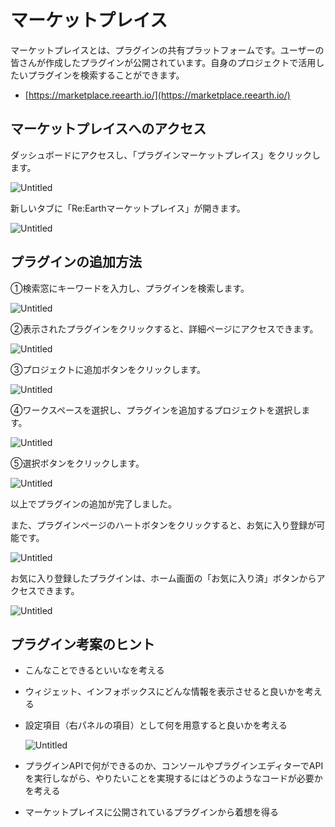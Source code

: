 # マーケットプレイス

マーケットプレイスとは、プラグインの共有プラットフォームです。ユーザーの皆さんが作成したプラグインが公開されています。自身のプロジェクトで活用したいプラグインを検索することができます。

- [https://marketplace.reearth.io/](https://marketplace.reearth.io/)

## マーケットプレイスへのアクセス

ダッシュボードにアクセスし、「プラグインマーケットプレイス」をクリックします。

![Untitled](%E3%83%9E%E3%83%BC%E3%82%B1%E3%83%83%E3%83%88%E3%83%95%E3%82%9A%E3%83%AC%E3%82%A4%E3%82%B9%2050eaa5fcda884c24ad87199adb34334a/Untitled.png)

新しいタブに「Re:Earthマーケットプレイス」が開きます。

![Untitled](%E3%83%9E%E3%83%BC%E3%82%B1%E3%83%83%E3%83%88%E3%83%95%E3%82%9A%E3%83%AC%E3%82%A4%E3%82%B9%2050eaa5fcda884c24ad87199adb34334a/Untitled%201.png)

## プラグインの追加方法

①検索窓にキーワードを入力し、プラグインを検索します。

![Untitled](%E3%83%9E%E3%83%BC%E3%82%B1%E3%83%83%E3%83%88%E3%83%95%E3%82%9A%E3%83%AC%E3%82%A4%E3%82%B9%2050eaa5fcda884c24ad87199adb34334a/Untitled%202.png)

②表示されたプラグインをクリックすると、詳細ページにアクセスできます。

![Untitled](%E3%83%9E%E3%83%BC%E3%82%B1%E3%83%83%E3%83%88%E3%83%95%E3%82%9A%E3%83%AC%E3%82%A4%E3%82%B9%2050eaa5fcda884c24ad87199adb34334a/Untitled%203.png)

③プロジェクトに追加ボタンをクリックします。

![Untitled](%E3%83%9E%E3%83%BC%E3%82%B1%E3%83%83%E3%83%88%E3%83%95%E3%82%9A%E3%83%AC%E3%82%A4%E3%82%B9%2050eaa5fcda884c24ad87199adb34334a/Untitled%204.png)

④ワークスペースを選択し、プラグインを追加するプロジェクトを選択します。

![Untitled](%E3%83%9E%E3%83%BC%E3%82%B1%E3%83%83%E3%83%88%E3%83%95%E3%82%9A%E3%83%AC%E3%82%A4%E3%82%B9%2050eaa5fcda884c24ad87199adb34334a/Untitled%205.png)

⑤選択ボタンをクリックします。

![Untitled](%E3%83%9E%E3%83%BC%E3%82%B1%E3%83%83%E3%83%88%E3%83%95%E3%82%9A%E3%83%AC%E3%82%A4%E3%82%B9%2050eaa5fcda884c24ad87199adb34334a/Untitled%206.png)

以上でプラグインの追加が完了しました。

また、プラグインページのハートボタンをクリックすると、お気に入り登録が可能です。

![Untitled](%E3%83%9E%E3%83%BC%E3%82%B1%E3%83%83%E3%83%88%E3%83%95%E3%82%9A%E3%83%AC%E3%82%A4%E3%82%B9%2050eaa5fcda884c24ad87199adb34334a/Untitled%207.png)

お気に入り登録したプラグインは、ホーム画面の「お気に入り済」ボタンからアクセスできます。

![Untitled](%E3%83%9E%E3%83%BC%E3%82%B1%E3%83%83%E3%83%88%E3%83%95%E3%82%9A%E3%83%AC%E3%82%A4%E3%82%B9%2050eaa5fcda884c24ad87199adb34334a/Untitled%208.png)

## プラグイン考案のヒント

- こんなことできるといいなを考える
- ウィジェット、インフォボックスにどんな情報を表示させると良いかを考える
- 設定項目（右パネルの項目）として何を用意すると良いかを考える
    
    ![Untitled](%E3%83%9E%E3%83%BC%E3%82%B1%E3%83%83%E3%83%88%E3%83%95%E3%82%9A%E3%83%AC%E3%82%A4%E3%82%B9%2050eaa5fcda884c24ad87199adb34334a/Untitled%209.png)
    
- プラグインAPIで何ができるのか、コンソールやプラグインエディターでAPIを実行しながら、やりたいことを実現するにはどうのようなコードが必要かを考える
- マーケットプレイスに公開されているプラグインから着想を得る
    
